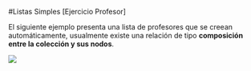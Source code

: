 #Listas Simples [Ejercicio Profesor]

El siguiente ejemplo presenta una lista de profesores que se creean automáticamente, usualmente existe una relación de tipo **composición entre la colección y sus nodos**.

![](https://www.lucidchart.com/publicSegments/view/7cab08fd-d177-4065-bcb7-5b2514decc30/image.png)